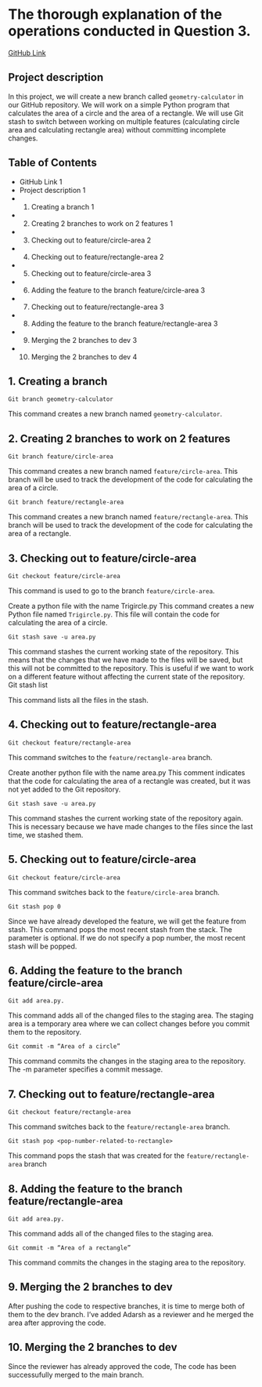 # The thorough explanation of the operations conducted in Question 3.
[GitHub Link](https://github.com/herovired/git-assignments/tree/main/Question-3)

## Project description
In this project, we will create a new branch called `geometry-calculator` in our GitHub repository. We will work on a simple Python program that calculates the area of a circle and the area of a rectangle. We will use Git stash to switch between working on multiple features (calculating circle area and calculating rectangle area) without committing incomplete changes.

## Table of Contents
* GitHub Link	1
* Project description	1
* 1.	Creating a branch	1
* 2.	Creating 2 branches to work on 2 features	1
* 3.	Checking out to feature/circle-area	2
* 4.	Checking out to feature/rectangle-area	2
* 5.	Checking out to feature/circle-area	3
* 6.	Adding the feature to the branch feature/circle-area	3
* 7.	Checking out to feature/rectangle-area	3
* 8.	Adding the feature to the branch feature/rectangle-area	3
* 9.	Merging the 2 branches to dev	3
* 10.   Merging the 2 branches to dev	4

## 1.	Creating a branch

    Git branch geometry-calculator

This command creates a new branch named `geometry-calculator`.

## 2.	Creating 2 branches to work on 2 features

    Git branch feature/circle-area
This command creates a new branch named `feature/circle-area`. This branch will be used to track the development of the code for calculating the area of a circle.

    Git branch feature/rectangle-area
This command creates a new branch named `feature/rectangle-area`. This branch will be used to track the development of the code for calculating the area of a rectangle.

## 3.	Checking out to feature/circle-area

    Git checkout feature/circle-area
This command is used to go to the branch `feature/circle-area`.

Create a python file with the name Trigircle.py
This command creates a new Python file named `Trigircle.py`. This file will contain the code for calculating the area of a circle.

    Git stash save -u area.py
This command stashes the current working state of the repository. This means that the changes that we have made to the files will be saved, but this will not be committed to the repository. This is useful if we want to work on a different feature without affecting the current state of the repository.
Git stash list

This command lists all the files in the stash.

## 4.	Checking out to feature/rectangle-area

    Git checkout feature/rectangle-area
This command switches to the `feature/rectangle-area` branch.

Create another python file with the name area.py
This comment indicates that the code for calculating the area of a rectangle was created, but it was not yet added to the Git repository.

    Git stash save -u area.py
This command stashes the current working state of the repository again. This is necessary because we have made changes to the files since the last time, we stashed them.

## 5.	Checking out to feature/circle-area

    Git checkout feature/circle-area
This command switches back to the `feature/circle-area` branch.

    Git stash pop 0
Since we have already developed the feature, we will get the feature from stash. This command pops the most recent stash from the stack. The <pop-number> parameter is optional. If we do not specify a pop number, the most recent stash will be popped.

## 6.	Adding the feature to the branch feature/circle-area

    Git add area.py.
This command adds all of the changed files to the staging area. The staging area is a temporary area where we can collect changes before you commit them to the repository.

    Git commit -m “Area of a circle”
This command commits the changes in the staging area to the repository. The -m parameter specifies a commit message.

## 7.	Checking out to feature/rectangle-area

    Git checkout feature/rectangle-area
This command switches back to the `feature/rectangle-area` branch.

    Git stash pop <pop-number-related-to-rectangle>
This command pops the stash that was created for the `feature/rectangle-area` branch

## 8.	Adding the feature to the branch feature/rectangle-area

    Git add area.py.
This command adds all of the changed files to the staging area.

    Git commit -m “Area of a rectangle”
This command commits the changes in the staging area to the repository.

## 9.	Merging the 2 branches to dev
After pushing the code to respective branches, it is time to merge both of them to the dev branch. I’ve added Adarsh as a reviewer and he merged the area after approving the code.

## 10.   Merging the 2 branches to dev
Since the reviewer has already approved the code, The code has been successufully merged to the main branch.